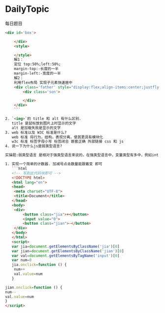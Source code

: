 # DailyTopic

每日题目
```html
<div id='box'>

    </div>
    <style>

    </style>
    解1：
    定位 top:50%;left:50%;
    margin-top:-长度的一半
    margin-left:-宽度的一半
    解2：
    利用flex布局 实现子元素快速居中
    <div class='father' style="display:flex;align-items:center;justfly-count:center">
        <div class='son'>

        </div>
    </div>
    ```

2. `<img>`的 title 和 alt 有什么区别.  
   title 是鼠标放到图片上时显示的文字
   alt 是加载失败是显示的文字
3. web 标准以及 W3C 标准是什么?
   web 标准 将行为，结构，表现分离，使其更具有模块化
   w3c 标准 标签字母小写 标签闭合 嵌套正确 外部链接 css 和 js  
4. 说一下为什么js是弱类型语言?

实操题:弱类型语言 是相对于强类型语言来说的，在强类型语言中，变量类型有多中，例如int char float boolean等 不同的类型相互转换有时需要强制转换而JavaScript只是一种类型 var，为变量赋值是会自动判断类型病进行转换所以JavaScript是若预言，就体现在变量定义类型var上

1. 实现一个简单的计数器. 加减号点击数量能跟着变 即可
   ```html
   <!-- 写到此代码块即可 -->
   <!DOCTYPE html>
   <html lang="en">
   <head>
   	<meta charset="UTF-8">
   	<title>Document</title>
   </head>
   <body>
   	<div>
   		<button class="jia">+</button>
   		<input value="0">
   		<button class="jian">-</button>
   	</div>
   </body>
   </html>
   <script>
   var jia=document.getElementsByClassName('jia')[0]
   var jian=document.getElementsByClassName('jian')[0]
   var val=document.getElementsByTagName('input')[0]
   var num=0
   jia.onclick=function () {
   	num++
   	val.value=num
   }

jian.onclick=function () {
num--
val.value=num
}
</script>
```
